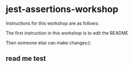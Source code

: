 # jest-assertions-workshop

Instructions for this workshop are as follows: 


The first instruction in this workshop is to edit the README



Then someone else can make changes:):

## read me test

